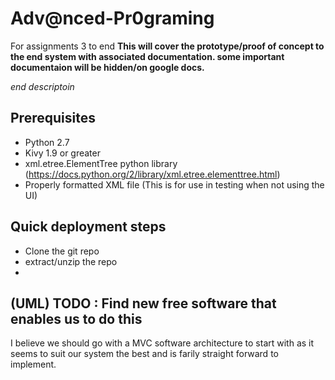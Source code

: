 # Adv@nced-Pr0graming
For assignments 3 to end
**This will cover the prototype/proof of concept to the end system with associated documentation. some important documentaion will be hidden/on google docs.**

_end descriptoin_

## Prerequisites
 * Python 2.7
 * Kivy 1.9 or greater
 * xml.etree.ElementTree python library  (https://docs.python.org/2/library/xml.etree.elementtree.html)
 * Properly formatted XML file (This is for use in testing when not using the UI)
 
## Quick deployment steps
 * Clone the git repo
 * extract/unzip the repo
 * 

## (UML) TODO : Find new free software that enables us to do this

I believe we should go with a MVC software architecture to start with as it seems to suit our system the best and is farily straight forward to implement.